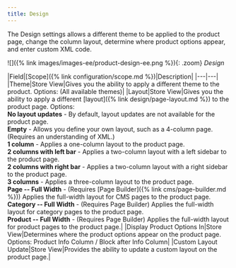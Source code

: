 ```yaml
---
title: Design
---
```


The Design settings allows a different theme to be applied to the product page, change the column layout, determine where product options appear, and enter custom XML code.

![]({% link images/images-ee/product-design-ee.png %}){: .zoom}
_Design_

|Field|[Scope]({% link configuration/scope.md %})|Description|
|---|---|
|<span class="ee-only">Theme</span>|Store View|Gives you the ability to apply a different theme to the product. Options: (All available themes)|
|Layout|Store View|Gives you the ability to apply a different [layout]({% link design/page-layout.md %}) to the product page. Options: <br/>**No layout updates** - By default, layout updates are not available for the product page. <br/>**Empty** - Allows you define your own layout, such as a 4-column page. (Requires an understanding of XML.) <br/>**1 column** - Applies a one-column layout to the product page. <br/>**2 columns with left bar** - Applies a two-column layout with a left sidebar to the product page. <br/>**2 columns with right bar** - Applies a two-column layout with a right sidebar to the product page. <br/>**3 columns** - Applies a three-column layout to the product page. <br/>**Page -- Full Width** - (Requires [Page Builder]({% link cms/page-builder.md %})) Applies the full-width layout for CMS pages to the product page. <br/>**Category -- Full Width** - (Requires Page Builder) Applies the full-width layout for category pages to the product page. <br/>**Product -- Full Width** - (Requires Page Builder) Applies the full-width layout for product pages to the product page.|
|Display Product Options In|Store View|Determines where the product options appear on the product page. Options: Product Info Column / Block after Info Column|
|Custom Layout Update|Store View|Provides the ability to update a custom layout on the product page.|
